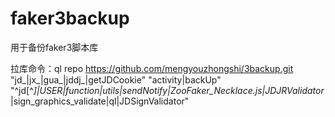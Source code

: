 # faker3backup
用于备份faker3脚本库

拉库命令：ql repo https://github.com/mengyouzhongshi/3backup.git "jd_|jx_|gua_|jddj_|getJDCookie" "activity|backUp" "^jd[^_]|USER|function|utils|sendNotify|ZooFaker_Necklace.js|JDJRValidator_|sign_graphics_validate|ql|JDSignValidator"

